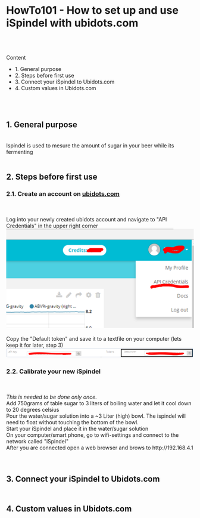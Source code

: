 <h1>HowTo101 - How to set up and use iSpindel with ubidots.com</h1>
</br>
</br>

Content


<ul>
  <li>1. General purpose </li>
  <li>2. Steps before first use</li>
  <li>3. Connect your iSpindel to Ubidots.com</li>  
  <li>4. Custom values in Ubidots.com</li>
</ul>

</br>
</br>

<h2>1. General purpose</h2></br>
Ispindel is used to mesure the amount of sugar in your beer while its fermenting
</br>
</br>
<h2>2. Steps before first use</h/2></br>
<h3>2.1. Create an account on <a href='https://www.ubidots.com'>ubidots.com</a></h3></br>
</br>
Log into your newly created ubidots account and navigate to "API Credentials" in the upper right corner
</br>
<img src='/IMG/ubidots_api_01.PNG'>
</br>
</br>
Copy the "Default token" and save it to a textfile on your computer (lets keep it for later, step 3)
</br>
<img src='/IMG/ubidots_api_02.PNG'>
</br>

<h3>2.2. Calibrate your new iSpindel</h3></br>
</br>
<i>This is needed to be done only once.</i>
</br>
Add 750grams of table sugar to 3 liters of boiling water and let it cool down to 20 degrees celsius
</br>
Pour the water/sugar solution into a ~3 Liter (high) bowl. The ispindel will need to float without touching the bottom of the bowl.
</br>
Start your iSpindel and place it in the water/sugar solution
</br>
On your computer/smart phone, go to wifi-settings and connect to the network called "iSpindel"
</br>
After you are connected open a web browser and brows to http://192.168.4.1
</br>


</br>
</br>
<h2>3. Connect your iSpindel to Ubidots.com</h/2>

</br>
</br>
<h2>4. Custom values in Ubidots.com</h/2>


